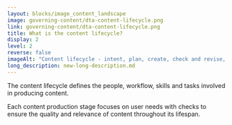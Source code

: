```yaml
---
layout: blocks/image_content_landscape
image: governing-content/dta-content-lifecycle.png
link: governing-content/dta-content-lifecycle.png
title: What is the content lifecycle?
display: 2
level: 2
reverse: false
imageAlt: "Content lifecycle - intent, plan, create, check and revise, sign off, publish, improve, remove."
long_description: new-long-description.md
---
```


The content lifecycle defines the people, workflow, skills and tasks involved in producing content.

Each content production stage focuses on user needs with checks to ensure the quality and relevance of content throughout its lifespan.
